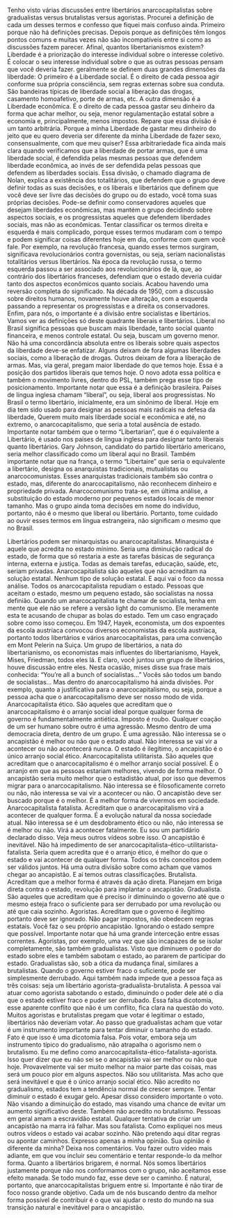 ﻿

Tenho visto várias discussões entre libertários anarcocapitalistas sobre gradualistas versus brutalistas versus agoristas.
Procurei a definição de cada um desses termos e confesso que fiquei mais confuso ainda. 
Primeiro porque não há definições precisas. Depois porque as definições têm longos pontos comuns e muitas vezes não são incompatíveis entre si como as discussões fazem parecer.
Afinal, quantos libertarianismos existem?
Liberdade é a priorização do interesse individual sobre o interesse coletivo. É colocar o seu interesse individual sobre o que as outras pessoas pensam que você deveria fazer.
geralmente se definem duas grandes dimensões da liberdade:
O primeiro é a Liberdade social. É o direito de cada pessoa agir conforme sua própria consciência, sem regras externas sobre sua conduta. São bandeiras típicas de liberdade social a liberação das drogas, casamento homoafetivo, porte de armas, etc.
A outra dimensão é a Liberdade econômica. É o direito de cada pessoa gastar seu dinheiro da forma que achar melhor, ou seja, menor regulamentação estatal sobre a economia e, principalmente, menos impostos. 
Repare que essa divisão é um tanto arbitrária. 
Porque a minha Liberdade de gastar meu dinheiro do jeito que eu quero deveria ser diferente da minha Liberdade de fazer sexo, consensualmente, com que meu quiser?
Essa arbitrariedade fica ainda mais clara quando verificamos que a liberdade de portar armas, que é uma liberdade social, é defendida pelas mesmas pessoas que defendem liberdade econômica, ao invés de ser defendida pelas pessoas que defendem as liberdades sociais.
Essa divisão, o chamado diagrama de Nolan, explica a existência dos totalitários, que defendem que o grupo deve definir todas as suas decisões, e os liberais e libertários que definem que você deve ser livre das decisões do grupo ou do estado, você toma suas próprias decisões.
Pode-se definir como conservadores aqueles que desejam liberdades econômicas, mas mantém o grupo decidindo sobre aspectos sociais, e os progressistas aqueles que defendem liberdades sociais, mas não as econômicas.
Tentar classificar os termos direita e esquerda é mais complicado, porque esses termos mudaram com o tempo e podem significar coisas diferentes hoje em dia, conforme com quem você fale.
Por exemplo, na revolução francesa, quando esses termos surgiram, significava revolucionários contra governistas, ou seja, seriam nacionalistas totalitários versus libertários.
Na época da revolução russa, o termo esquerda passou a ser associado aos revolucionários de lá, que, ao contrário dos libertários franceses, defendiam que o estado deveria cuidar tanto dos aspectos econômicos quanto sociais.
Acabou havendo uma reversão completa do significado.
Na década de 1950, com a discussão sobre direitos humanos, novamente houve alteração, com a esquerda passando a representar os progressistas e a direita os conservadores.
Enfim, para nós, o importante é a divisão entre socialistas e libertários. Vamos ver as definições só deste quadrante liberais e libertários.
Liberal no Brasil significa pessoas que buscam mais liberdade, tanto social quanto financeira, e menos controle estatal. Ou seja, buscam um governo menor. 
Não há uma concordância absoluta entre os liberais sobre quais aspectos da liberdade deve-se enfatizar. Alguns deixam de fora algumas liberdades sociais, como a liberação de drogas. Outros deixam de fora a liberação de armas. Mas, via geral, pregam maior liberdade do que temos hoje.
Essa é a posição dos partidos liberais que temos hoje. 
O novo adota essa política e também o movimento livres, dentro do PSL, também prega esse tipo de posicionamento.
Importante notar que essa é a definição brasileira. Países de língua inglesa chamam “liberal”, ou seja, liberal aos progressistas.
No Brasil o termo libertário, inicialmente, era um sinônimo de liberal. Hoje em dia tem sido usado para designar as pessoas mais radicais na defesa da liberdade, 
Querem muito mais liberdade social e econômica e até, no extremo, o anarcocapitalismo, que seria a total ausência de estado.
Importante notar também que o termo “Libertarian”, que é o equivalente a Libertário, é usado nos países de língua inglesa para designar tanto liberais quanto libertários. Gary Johnson, candidato do partido libertário americano, seria melhor classificado como um liberal aqui no Brasil. 
Também importante notar que na frança, o termo “Libertaire” que seria o equivalente a libertário, designa os anarquistas tradicionais, mutualistas ou anarcocomunistas. 
Esses anarquistas tradicionais também são contra o estado, mas, diferente do anarcocapitalismo, não reconhecem dinheiro e propriedade privada. 
Anarcocomunismo trata-se, em última análise, a substituição do estado moderno por pequenos estados locais de menor tamanho. 
Mas o grupo ainda toma decisões em nome do indivíduo, portanto, não é o mesmo que liberal ou libertário.
Portanto, tome cuidado ao ouvir esses termos em língua estrangeira, não significam o mesmo que no Brasil.


Libertários podem ser minarquistas ou anarcocapitalistas.
Minarquista é aquele que acredita no estado mínimo. Seria uma diminuição radical do estado, de forma que só restaria a este as tarefas básicas de segurança interna, externa e justiça. 
Todas as demais tarefas, educação, saúde, etc, seriam privadas. 
Anarcocapitalista são aqueles que não acreditam na solução estatal. Nenhum tipo de solução estatal.
E aqui vai o foco da nossa análise.
Todos os anarcocapitalista repudiam o estado. Pessoas que aceitam o estado, mesmo um pequeno estado, são socialistas na nossa definião.
Quando um anarcocapitalista te chamar de socialista, tenha em mente que ele não se refere a versão light do comunismo. Ele meramente esta te acusando de chupar as bolas do estado.
Tem um caso engraçado sobre como isso começou. Em 1947, Hayek, economista, um dos expoentes da escola austríaca convocou diversos economistas da escola austríaca, portanto todos libertários e vários anarcocapitalistas, para uma convenção em Mont Pelerin na Suiça.
Um grupo de libertários, a nata do libertarianismo, os economistas mais influentes do libertarianismo, Hayek, Mises, Friedman, todos eles lá. E claro, você juntou um grupo de libertários, houve discussão entre eles.
Nesta ocasião, mises disse sua frase mais conhecida:
“You’re all a bunch of socialistas…” 
Vocês são todos um bando de socialistas…
Mas dentro do anarcocapitalismo há ainda divisões. 
Por exemplo, quanto a justificativa para o anarcocapitalismo, ou seja, porque a pessoa acha que o anarcocapitalismo deve ser nosso modo de vida.
Anarcocapitalista ético. 
São aqueles que acreditam que o anarcocapitalismo é o arranjo social ideal porque qualquer forma de governo é fundamentalmente antiética. Imposto é roubo. Qualquer coação de um ser humano sobre outro é uma agressão. Mesmo dentro de uma democracia direta, dentro de um grupo. É uma agressão. Não interessa se o ancapistão é melhor ou não que o estado atual. Não interessa se vai vir a acontecer ou não acontecerá nunca. O estado é ilegítimo, o ancapistão é o único arranjo social ético.
Anarcocapitalista utilitarista. São aqueles que acreditam que o anarcocapitalismo é o melhor arranjo social possível. É o arranjo em que as pessoas estariam melhores, vivendo de forma melhor. O ancapistão seria muito melhor que o estadistão atual, por isso que devemos migrar para o anarcocapitalismo. 
Não interessa se é filosoficamente correto ou não, não interessa se vai vir a acontecer ou não. O ancapistão deve ser buscado porque é o melhor. É a melhor forma de vivermos em sociedade.
Anarcocapitalista fatalista. Acreditam que o anarcocapitalismo virá a acontecer de qualquer forma. É a evolução natural da nossa sociedade atual. Não interessa se é um desdobramento ético ou não, não interessa se é melhor ou não. Virá a acontecer fatalmente. Eu sou um partidário declarado disso. Veja meus outros vídeos sobre isso.
O ancapistão é inevitável.
Não há impedimento de ser anarcocapitalista-ético-utilitarista-fatalista. Seria quem acredita que é o arranjo ético, é melhor do que o estado e vai acontecer de qualquer forma.
Todos os três conceitos podem ser válidos juntos.
Há uma outra divisão sobre como acham que vamos chegar ao ancapistão. E aí temos outras classificações.
Brutalista. Acreditam que a melhor forma é através da ação direta. Planejam em briga direta contra o estado, revolução para implantar o ancapistão. 
Gradualista. São aqueles que acreditam que é preciso ir diminuindo o governo até que o mesmo esteja fraco o suficiente para ser derrubado por uma revolução ou até que caia sozinho. 
Agoristas. Acreditam que o governo é ilegítimo portanto deve ser ignorado. Não pagar impostos, não obedecem regras estatais. Você faz o seu próprio ancapistão. Ignorando o estado sempre que possível.
Importante notar que há uma grande interceção entre essas correntes. Agoristas, por exemplo, uma vez que são incapazes de se isolar completamente, são também gradualistas. Visto que diminuem o poder do estado sobre eles e também sabotam o estado, ao pararem de participar do estado.
Gradualistas são, sob a ótica da mudança final, similares a brutalistas. Quando o governo estiver fraco o suficiente, pode ser simplesmente derrubado. 
Aqui também nada impede que a pessoa faça as três coisas: seja um libertário agorista-gradualista-brutalista. A pessoa vai atuar como agorista sabotando o estado, diminuindo o poder dele até o dia que o estado estiver fraco e puder ser derrubado.
Essa falsa dicotomia, esse aparente conflito que não é um conflito, fica clara na questão do voto. Muitos agoristas e brutalistas pregam que votar é legitimar o estado, libertários não deveriam votar. Ao passo que gradualistas acham que votar é um instrumento importante para tentar diminuir o tamanho do estado. 
Fato é que isso é uma dicotomia falsa. Pois votar, embora seja um instrumento típico do gradualismo, não atrapalha o agorismo nem o brutalismo.
Eu me defino como anarcocapitalista-ético-fatalista-agorista. Isso quer dizer que eu não sei se o ancapistão vai ser melhor ou não que hoje. Provavelmente vai ser muito melhor na maior parte das coisas, mas será um pouco pior em alguns aspectos. Não sou utilitarista. Mas acho que será inevitável e que é o único arranjo social ético. 
Não acredito no gradualismo, estados tem a tendência normal de crescer sempre. Tentar diminuir o estado é exugar gelo. Apesar disso considero importante o voto. Não visando a diminuição do estado, mas visando uma chance de evitar um aumento significativo deste.
Também não acredito no brutalismo. Pessoas em geral amam a escravidão estatal. Qualquer tentativa de criar um ancapistão na marra irá falhar. Mas sou fatalista. Como expliquei nos meus outros vídeos o estado vai acabar sozinho.
Não pretendo aqui ditar regras ou apontar caminhos. Expresso apenas a minha opinião. Sua opinião é diferente da minha? Deixa nos comentários. Vou fazer outro vídeo mais adiante, em que vou incluir seu comentário e tentar responde-lo da melhor forma.
Quanto a libertários brigarem, é normal. Nós somos libertários justamente porque não nos conformamos com o grupo, não aceitamos esse efeito manada. Se todo mundo faz, esse deve ser o caminho. É natural, portanto, que anarcocapitalistas briguem entre si.
Importante é não tirar de foco nosso grande objetivo.
Cada um de nós buscando dentro da melhor forma possível de contribuir é o que vai ajudar o resto do mundo na sua transição natural e inevitável para o ancapistão.




